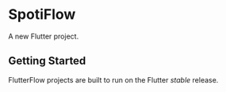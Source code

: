 # SpotiFlow

A new Flutter project.

## Getting Started

FlutterFlow projects are built to run on the Flutter _stable_ release.
